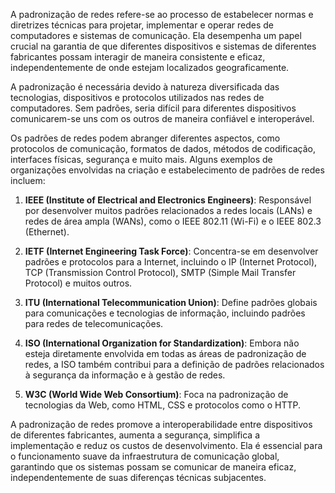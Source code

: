 A padronização de redes refere-se ao processo de estabelecer normas e diretrizes técnicas para projetar, implementar e operar redes de computadores e sistemas de comunicação. Ela desempenha um papel crucial na garantia de que diferentes dispositivos e sistemas de diferentes fabricantes possam interagir de maneira consistente e eficaz, independentemente de onde estejam localizados geograficamente.

A padronização é necessária devido à natureza diversificada das tecnologias, dispositivos e protocolos utilizados nas redes de computadores. Sem padrões, seria difícil para diferentes dispositivos comunicarem-se uns com os outros de maneira confiável e interoperável.

Os padrões de redes podem abranger diferentes aspectos, como protocolos de comunicação, formatos de dados, métodos de codificação, interfaces físicas, segurança e muito mais. Alguns exemplos de organizações envolvidas na criação e estabelecimento de padrões de redes incluem:

1. **IEEE (Institute of Electrical and Electronics Engineers)**: Responsável por desenvolver muitos padrões relacionados a redes locais (LANs) e redes de área ampla (WANs), como o IEEE 802.11 (Wi-Fi) e o IEEE 802.3 (Ethernet).
    
2. **IETF (Internet Engineering Task Force)**: Concentra-se em desenvolver padrões e protocolos para a Internet, incluindo o IP (Internet Protocol), TCP (Transmission Control Protocol), SMTP (Simple Mail Transfer Protocol) e muitos outros.
    
3. **ITU (International Telecommunication Union)**: Define padrões globais para comunicações e tecnologias de informação, incluindo padrões para redes de telecomunicações.
    
4. **ISO (International Organization for Standardization)**: Embora não esteja diretamente envolvida em todas as áreas de padronização de redes, a ISO também contribui para a definição de padrões relacionados à segurança da informação e à gestão de redes.
    
5. **W3C (World Wide Web Consortium)**: Foca na padronização de tecnologias da Web, como HTML, CSS e protocolos como o HTTP.
    

A padronização de redes promove a interoperabilidade entre dispositivos de diferentes fabricantes, aumenta a segurança, simplifica a implementação e reduz os custos de desenvolvimento. Ela é essencial para o funcionamento suave da infraestrutura de comunicação global, garantindo que os sistemas possam se comunicar de maneira eficaz, independentemente de suas diferenças técnicas subjacentes.